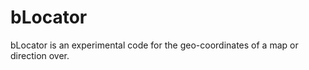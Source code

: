 bLocator
========

bLocator is an experimental code for the geo-coordinates of a map or direction over.
